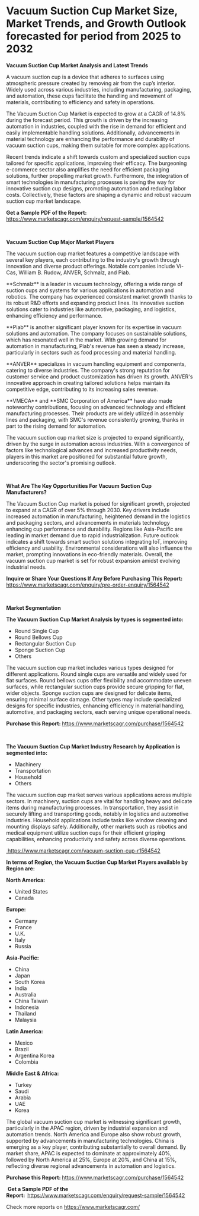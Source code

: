 <p><h1>Vacuum Suction Cup Market Size, Market Trends, and Growth Outlook forecasted for period from 2025 to 2032</h1></p><p><strong>Vacuum Suction Cup Market Analysis and Latest Trends</strong></p>
<p><p>A vacuum suction cup is a device that adheres to surfaces using atmospheric pressure created by removing air from the cup’s interior. Widely used across various industries, including manufacturing, packaging, and automation, these cups facilitate the handling and movement of materials, contributing to efficiency and safety in operations.</p><p>The Vacuum Suction Cup Market is expected to grow at a CAGR of 14.8% during the forecast period. This growth is driven by the increasing automation in industries, coupled with the rise in demand for efficient and easily implementable handling solutions. Additionally, advancements in material technology are enhancing the performance and durability of vacuum suction cups, making them suitable for more complex applications. </p><p>Recent trends indicate a shift towards custom and specialized suction cups tailored for specific applications, improving their efficacy. The burgeoning e-commerce sector also amplifies the need for efficient packaging solutions, further propelling market growth. Furthermore, the integration of smart technologies in manufacturing processes is paving the way for innovative suction cup designs, promoting automation and reducing labor costs. Collectively, these factors are shaping a dynamic and robust vacuum suction cup market landscape.</p></p>
<p><strong>Get a Sample PDF of the Report:&nbsp;</strong> <a href="https://www.marketscagr.com/enquiry/request-sample/1564542?utm_campaign=3135&utm_medium=2&utm_source=Github&utm_content=ia&utm_term=04042025&utm_id=vacuum-suction-cup">https://www.marketscagr.com/enquiry/request-sample/1564542</a></p>
<p>&nbsp;</p>
<p><strong>Vacuum Suction Cup Major Market Players</strong></p>
<p><p>The vacuum suction cup market features a competitive landscape with several key players, each contributing to the industry's growth through innovation and diverse product offerings. Notable companies include Vi-Cas, William B. Rudow, ANVER, Schmalz, and Piab.</p><p>**Schmalz** is a leader in vacuum technology, offering a wide range of suction cups and systems for various applications in automation and robotics. The company has experienced consistent market growth thanks to its robust R&D efforts and expanding product lines. Its innovative suction solutions cater to industries like automotive, packaging, and logistics, enhancing efficiency and performance.</p><p>**Piab** is another significant player known for its expertise in vacuum solutions and automation. The company focuses on sustainable solutions, which has resonated well in the market. With growing demand for automation in manufacturing, Piab's revenue has seen a steady increase, particularly in sectors such as food processing and material handling.</p><p>**ANVER** specializes in vacuum handling equipment and components, catering to diverse industries. The company's strong reputation for customer service and product customization has driven its growth. ANVER's innovative approach in creating tailored solutions helps maintain its competitive edge, contributing to its increasing sales revenue.</p><p>**VMECA** and **SMC Corporation of America** have also made noteworthy contributions, focusing on advanced technology and efficient manufacturing processes. Their products are widely utilized in assembly lines and packaging, with SMC's revenue consistently growing, thanks in part to the rising demand for automation.</p><p>The vacuum suction cup market size is projected to expand significantly, driven by the surge in automation across industries. With a convergence of factors like technological advances and increased productivity needs, players in this market are positioned for substantial future growth, underscoring the sector's promising outlook.</p></p>
<p>&nbsp;</p>
<p><strong>What Are The Key Opportunities For Vacuum Suction Cup Manufacturers?</strong></p>
<p><p>The Vacuum Suction Cup market is poised for significant growth, projected to expand at a CAGR of over 5% through 2030. Key drivers include increased automation in manufacturing, heightened demand in the logistics and packaging sectors, and advancements in materials technology enhancing cup performance and durability. Regions like Asia-Pacific are leading in market demand due to rapid industrialization. Future outlook indicates a shift towards smart suction solutions integrating IoT, improving efficiency and usability. Environmental considerations will also influence the market, prompting innovations in eco-friendly materials. Overall, the vacuum suction cup market is set for robust expansion amidst evolving industrial needs.</p></p>
<p><strong>Inquire or Share Your Questions If Any Before Purchasing This Report:</strong> <a href="https://www.marketscagr.com/enquiry/pre-order-enquiry/1564542?utm_campaign=3135&utm_medium=2&utm_source=Github&utm_content=ia&utm_term=04042025&utm_id=vacuum-suction-cup">https://www.marketscagr.com/enquiry/pre-order-enquiry/1564542</a></p>
<p>&nbsp;</p>
<p><strong>Market Segmentation</strong></p>
<p><strong>The Vacuum Suction Cup Market Analysis by types is segmented into:</strong></p>
<p><ul><li>Round Single Cup</li><li>Round Bellows Cup</li><li>Rectangular Suction Cup</li><li>Sponge Suction Cup</li><li>Others</li></ul></p>
<p><p>The vacuum suction cup market includes various types designed for different applications. Round single cups are versatile and widely used for flat surfaces. Round bellows cups offer flexibility and accommodate uneven surfaces, while rectangular suction cups provide secure gripping for flat, wider objects. Sponge suction cups are designed for delicate items, ensuring minimal surface damage. Other types may include specialized designs for specific industries, enhancing efficiency in material handling, automotive, and packaging sectors, each serving unique operational needs.</p></p>
<p><strong>Purchase this Report:&nbsp;</strong><a href="https://www.marketscagr.com/purchase/1564542?utm_campaign=3135&utm_medium=2&utm_source=Github&utm_content=ia&utm_term=04042025&utm_id=vacuum-suction-cup">https://www.marketscagr.com/purchase/1564542</a></p>
<p>&nbsp;</p>
<p><strong>The Vacuum Suction Cup Market Industry Research by Application is segmented into:</strong></p>
<p><ul><li>Machinery</li><li>Transportation</li><li>Household</li><li>Others</li></ul></p>
<p><p>The vacuum suction cup market serves various applications across multiple sectors. In machinery, suction cups are vital for handling heavy and delicate items during manufacturing processes. In transportation, they assist in securely lifting and transporting goods, notably in logistics and automotive industries. Household applications include tasks like window cleaning and mounting displays safely. Additionally, other markets such as robotics and medical equipment utilize suction cups for their efficient gripping capabilities, enhancing productivity and safety across diverse operations.</p></p>
<p><a href="https://www.marketscagr.com/vacuum-suction-cup-r1564542?utm_campaign=3135&utm_medium=2&utm_source=Github&utm_content=ia&utm_term=04042025&utm_id=vacuum-suction-cup">&nbsp;https://www.marketscagr.com/vacuum-suction-cup-r1564542</a></p>
<p><strong>In terms of Region, the Vacuum Suction Cup Market Players available by Region are:</strong></p>
<p>
    <p> <strong> North America: </strong>
        <ul>
            <li>United States</li>
            <li>Canada</li>
        </ul>
        </p> 
    <p> <strong> Europe: </strong>
        <ul>
            <li>Germany</li>
            <li>France</li>
            <li>U.K.</li>
            <li>Italy</li>
            <li>Russia</li>
        </ul>
        </p> 
    <p> <strong> Asia-Pacific: </strong>
        <ul>
            <li>China</li>
            <li>Japan</li>
            <li>South Korea</li>
            <li>India</li>
            <li>Australia</li>
            <li>China Taiwan</li>
            <li>Indonesia</li>
            <li>Thailand</li>
            <li>Malaysia</li>
        </ul>
        </p> 
    <p> <strong> Latin America: </strong>
        <ul>
            <li>Mexico</li>
            <li>Brazil</li>
            <li>Argentina Korea</li>
            <li>Colombia</li>
        </ul>
        </p> 
    <p> <strong> Middle East & Africa: </strong>
        <ul>
            <li>Turkey</li>
            <li>Saudi</li>
            <li>Arabia</li>
            <li>UAE</li>
            <li>Korea</li>
        </ul>
    </p>
    </p>
<p><p>The global vacuum suction cup market is witnessing significant growth, particularly in the APAC region, driven by industrial expansion and automation trends. North America and Europe also show robust growth, supported by advancements in manufacturing technologies. China is emerging as a key player, contributing substantially to overall demand. By market share, APAC is expected to dominate at approximately 40%, followed by North America at 25%, Europe at 20%, and China at 15%, reflecting diverse regional advancements in automation and logistics.</p></p>
<p><strong>Purchase this Report: </strong><a href="https://www.marketscagr.com/purchase/1564542?utm_campaign=3135&utm_medium=2&utm_source=Github&utm_content=ia&utm_term=04042025&utm_id=vacuum-suction-cup">https://www.marketscagr.com/purchase/1564542</a></p>
<p>&nbsp;<strong>Get a Sample PDF of the Report:&nbsp;&nbsp;</strong><a href="https://www.marketscagr.com/enquiry/request-sample/1564542?utm_campaign=3135&utm_medium=2&utm_source=Github&utm_content=ia&utm_term=04042025&utm_id=vacuum-suction-cup">https://www.marketscagr.com/enquiry/request-sample/1564542</a></p>
<p><strong></strong></p>
<p>Check more reports on <a href="https://www.marketscagr.com/?utm_campaign=3135&utm_medium=2&utm_source=Github&utm_content=ia&utm_term=04042025&utm_id=vacuum-suction-cup">https://www.marketscagr.com/</a></p>